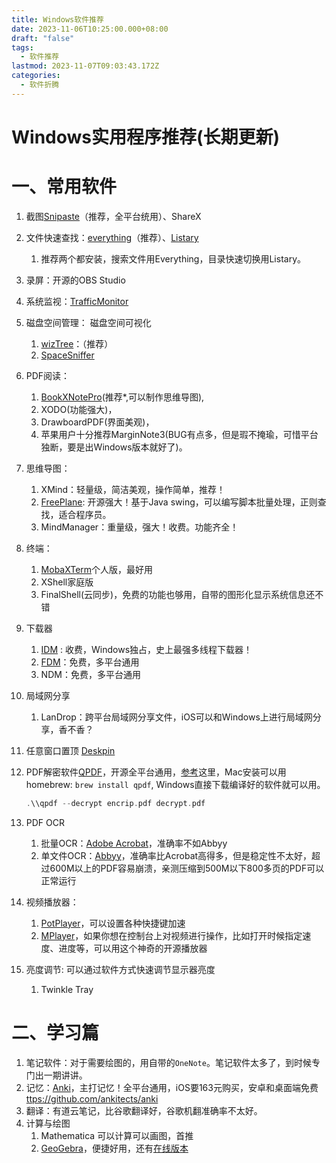 ```yaml
---
title: Windows软件推荐
date: 2023-11-06T10:25:00.000+08:00
draft: "false"
tags:
  - 软件推荐
lastmod: 2023-11-07T09:03:43.172Z
categories:
  - 软件折腾
---
```


# Windows实用程序推荐(长期更新)

# 一、常用软件

1. 截图[Snipaste](https://www.snipaste.com/download.html)（推荐，全平台统用）、ShareX
2. 文件快速查找：[everything](https://www.voidtools.com/zh-cn/)（推荐）、[Listary](https://www.listary.com/download)
    1. 推荐两个都安装，搜索文件用Everything，目录快速切换用Listary。
3. 录屏：开源的OBS Studio
4. 系统监视：[TrafficMonitor](https://github.com/zhongyang219/TrafficMonitor) 
5. 磁盘空间管理：
    磁盘空间可视化
    1. [wizTree](https://www.diskanalyzer.com/)：（推荐）
    2. [SpaceSniffer](http://www.uderzo.it/main_products/space_sniffer/download.html)
6. PDF阅读：
	1. [BookXNotePro](http://www.bookxnote.com/)(推荐*,可以制作思维导图),
	2. XODO(功能强大)，
	3. DrawboardPDF(界面美观)，
	4. 苹果用户十分推荐MarginNote3(BUG有点多，但是瑕不掩瑜，可惜平台独断，要是出Windows版本就好了)。
7. 思维导图：
    1. XMind：轻量级，简洁美观，操作简单，推荐！
    2. [FreePlane](https://www.freeplane.org/): 开源强大！基于Java swing，可以编写脚本批量处理，正则查找，适合程序员。
    3. MindManager：重量级，强大！收费。功能齐全！
8. 终端：
	1. [MobaXTerm](https://mobaxterm.mobatek.net/download.html)个人版，最好用
	2. XShell家庭版
	3. FinalShell(云同步)，免费的功能也够用，自带的图形化显示系统信息还不错
9. 下载器
    1. [IDM](http://www.internetdownloadmanager.com/) : 收费，Windows独占，史上最强多线程下载器！
    2. [FDM](https://www.freedownloadmanager.org/zh/)：免费，多平台通用
    3. NDM：免费，多平台通用
10. 局域网分享
    1. LanDrop：跨平台局域网分享文件，iOS可以和Windows上进行局域网分享，香不香？
11. 任意窗口置顶 [Deskpin](https://efotinis.neocities.org/deskpins/)
12. PDF解密软件[QPDF](https://sourceforge.net/projects/qpdf/)，开源全平台通用，[参考](https://zhuanlan.zhihu.com/p/183759743)这里，Mac安装可以用homebrew: `brew install qpdf`, Windows直接下载编译好的软件就可以用。
    
    ```cpp
    .\\qpdf --decrypt encrip.pdf decrypt.pdf
    ```
    
13. PDF OCR
    1. 批量OCR：[Adobe Acrobat](https://www.notion.so/Adobe-Acrobat-OCR-f2c11b9e15f647c2a5173373d42344b3?pvs=21)，准确率不如Abbyy
    2. 单文件OCR：[Abbyy](https://www.notion.so/Abbyy-OCR-4469a77a164643f6ba3338801971a90b?pvs=21)，准确率比Acrobat高得多，但是稳定性不太好，超过600M以上的PDF容易崩溃，亲测压缩到500M以下800多页的PDF可以正常运行
14. 视频播放器：
    1. [PotPlayer](https://potplayer.daum.net/)，可以设置各种快捷键加速
    2. [MPlayer](http://www.mplayerhq.hu/design7/dload.html)，如果你想在控制台上对视频进行操作，比如打开时候指定速度、进度等，可以用这个神奇的开源播放器
15. 亮度调节: 可以通过软件方式快速调节显示器亮度
    1. Twinkle Tray

# 二、学习篇

1. 笔记软件：对于需要绘图的，用自带的`OneNote`。笔记软件太多了，到时候专门出一期讲讲。
2. 记忆：[Anki](https://github.com/ankitects/anki)，主打记忆！全平台通用，iOS要163元购买，安卓和桌面端免费[ttps://github.com/ankitects/anki](https://github.com/ankitects/anki)
3. 翻译：有道云笔记，比谷歌翻译好，谷歌机翻准确率不太好。
4. 计算与绘图
    1. Mathematica 可以计算可以画图，首推
    2. [GeoGebra](https://www.geogebra.org/download)，便捷好用，还有[在线版本](https://www.geogebra.org/graphing)
